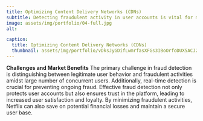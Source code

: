 ```yaml
---
title: Optimizing Content Delivery Networks (CDNs)
subtitle: Detecting fraudulent activity in user accounts is vital for maintaining the integrity and trust of the Netflix platform. Fraudulent activities can include account takeovers, fraudulent subscriptions and abuse of free trials.
image: assets/img/portfolio/04-full.jpg
alt: 

caption:
  title: Optimizing Content Delivery Networks (CDNs)
  thumbnail: assets/img/portfolio/vDksJyGDifLwmrfasXFGs3IBoOrfoDUX5ACJ2eVc.jpg
---
```

**Challenges and Market Benefits**
The primary challenge in fraud detection is distinguishing between legitimate user behavior and fraudulent activities amidst large number of concurrent users. Additionally, real-time detection is crucial for preventing ongoing fraud. Effective fraud detection not only protects user accounts but also ensures trust in the platform, leading to increased user satisfaction and loyalty. By minimizing fraudulent activities, Netflix can also save on potential financial losses and maintain a secure user base.
